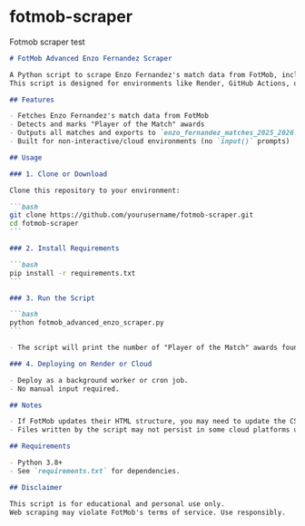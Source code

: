 # fotmob-scraper
Fotmob scraper test
````markdown name=README.md
# FotMob Advanced Enzo Fernandez Scraper

A Python script to scrape Enzo Fernandez's match data from FotMob, including "Player of the Match" awards, and export the results to a CSV file.  
This script is designed for environments like Render, GitHub Actions, or any other non-interactive Python runtime.

## Features

- Fetches Enzo Fernandez's match data from FotMob
- Detects and marks "Player of the Match" awards
- Outputs all matches and exports to `enzo_fernandez_matches_2025_2026.csv`
- Built for non-interactive/cloud environments (no `input()` prompts)

## Usage

### 1. Clone or Download

Clone this repository to your environment:

```bash
git clone https://github.com/yourusername/fotmob-scraper.git
cd fotmob-scraper
```

### 2. Install Requirements

```bash
pip install -r requirements.txt
```

### 3. Run the Script

```bash
python fotmob_advanced_enzo_scraper.py
```

- The script will print the number of "Player of the Match" awards found and export the full match data to `enzo_fernandez_matches_2025_2026.csv`.

### 4. Deploying on Render or Cloud

- Deploy as a background worker or cron job.
- No manual input required.

## Notes

- If FotMob updates their HTML structure, you may need to update the CSS selectors in `fotmob_advanced_enzo_scraper.py`.
- Files written by the script may not persist in some cloud platforms unless uploaded to external storage (S3, etc.).

## Requirements

- Python 3.8+
- See `requirements.txt` for dependencies.

## Disclaimer

This script is for educational and personal use only.  
Web scraping may violate FotMob's terms of service. Use responsibly.

````
